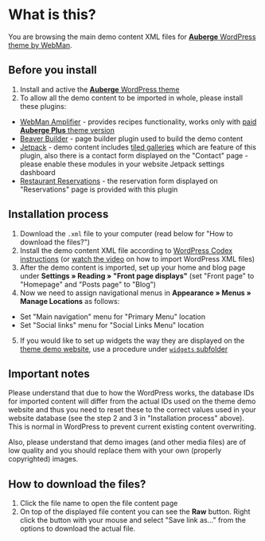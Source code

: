 # What is this?

You are browsing the main demo content XML files for [**Auberge** WordPress theme by WebMan](http://www.webmandesign.eu/auberge-wordpress-theme/).

## Before you install

1. Install and active the [**Auberge** WordPress theme](http://www.webmandesign.eu/auberge-wordpress-theme/)
2. To allow all the demo content to be imported in whole, please install these plugins:
  * [WebMan Amplifier](https://wordpress.org/plugins/webman-amplifier/) - provides recipes functionality, works only with [paid **Auberge Plus** theme version](https://www.webmandesign.eu/auberge-wordpress-theme/#donate)
  * [Beaver Builder](https://wordpress.org/plugins/beaver-builder-lite-version/) - page builder plugin used to build the demo content
  * [Jetpack](https://wordpress.org/plugins/jetpack/) - demo content includes [tiled galleries](https://jetpack.me/support/tiled-galleries/) which are feature of this plugin, also there is a contact form displayed on the "Contact" page - please enable these modules in your website Jetpack settings dashboard
  * [Restaurant Reservations](https://wordpress.org/plugins/restaurant-reservations/) - the reservation form displayed on "Reservations" page is provided with this plugin

## Installation process

1. Download the `.xml` file to your computer (read below for "How to download the files?")
2. Install the demo content XML file according to [WordPress Codex instructions](http://codex.wordpress.org/Importing_Content#WordPress) (or [watch the video](https://webdesign.tutsplus.com/courses/a-beginners-guide-to-using-wordpress/lessons/wordpress-tools) on how to import WordPress XML files)
3. After the demo content is imported, set up your home and blog page under **Settings &raquo; Reading &raquo; "Front page displays"** (set "Front page" to "Homepage" and "Posts page" to "Blog")
4. Now we need to assign navigational menus in **Appearance &raquo; Menus &raquo; Manage Locations** as follows:
  * Set "Main navigation" menu for "Primary Menu" location
  * Set "Social links" menu for "Social Links Menu" location
5. If you would like to set up widgets the way they are displayed on the [theme demo website](http://themedemos.webmandesign.eu/auberge/), use a procedure under [`widgets` subfolder](https://github.com/webmandesign/demo-content/tree/master/auberge/widgets)

## Important notes

Please understand that due to how the WordPress works, the database IDs for imported content will differ from the actual IDs used on the theme demo website and thus you need to reset these to the correct values used in your website database (see the step 2 and 3 in "Installation process" above). This is normal in WordPress to prevent current existing content overwriting.

Also, please understand that demo images (and other media files) are of low quality and you should replace them with your own (properly copyrighted) images.

## How to download the files?

1. Click the file name to open the file content page
2. On top of the displayed file content you can see the **Raw** button. Right click the button with your mouse and select "Save link as..." from the options to download the actual file.
